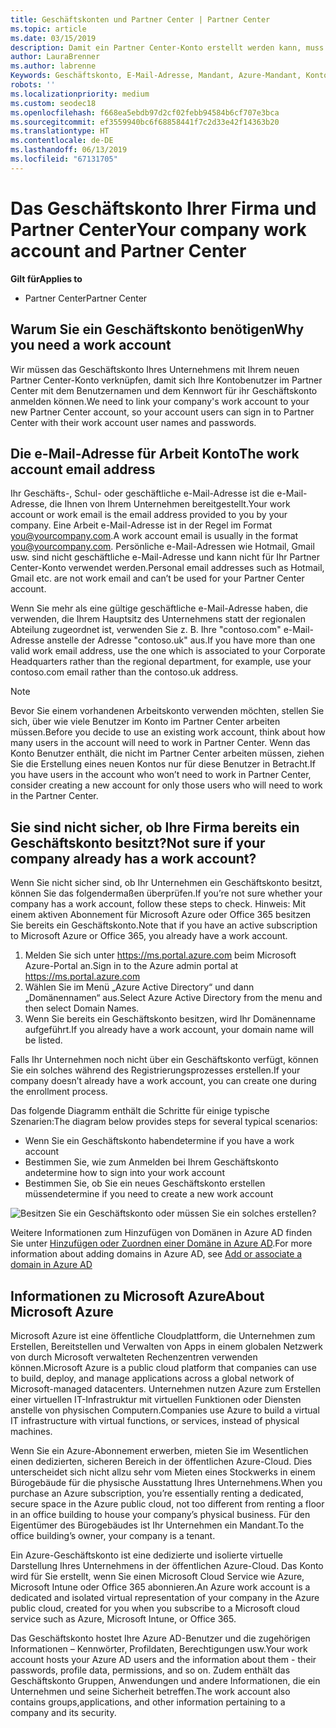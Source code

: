 ```yaml
---
title: Geschäftskonten und Partner Center | Partner Center
ms.topic: article
ms.date: 03/15/2019
description: Damit ein Partner Center-Konto erstellt werden kann, muss Ihr Unternehmen ein Geschäftskonto besitzen. Mit einem aktiven Abonnement für Microsoft Azure oder Office 365 besitzen Sie bereits ein Geschäftskonto.
author: LauraBrenner
ms.author: labrenne
Keywords: Geschäftskonto, E-Mail-Adresse, Mandant, Azure-Mandant, Konto erstellen, Domänenname
robots: ''
ms.localizationpriority: medium
ms.custom: seodec18
ms.openlocfilehash: f668ea5ebdb97d2cf02febb94584b6cf707e3bca
ms.sourcegitcommit: ef3559940bc6f68858441f7c2d33e42f14363b20
ms.translationtype: HT
ms.contentlocale: de-DE
ms.lasthandoff: 06/13/2019
ms.locfileid: "67131705"
---
```

# <a name="your-company-work-account-and-partner-center"></a><span data-ttu-id="040ef-105">Das Geschäftskonto Ihrer Firma und Partner Center</span><span class="sxs-lookup"><span data-stu-id="040ef-105">Your company work account and Partner Center</span></span>  

<span data-ttu-id="040ef-106">**Gilt für**</span><span class="sxs-lookup"><span data-stu-id="040ef-106">**Applies to**</span></span>

-  <span data-ttu-id="040ef-107">Partner Center</span><span class="sxs-lookup"><span data-stu-id="040ef-107">Partner Center</span></span>

## <a name="why-you-need-a-work-account"></a><span data-ttu-id="040ef-108">Warum Sie ein Geschäftskonto benötigen</span><span class="sxs-lookup"><span data-stu-id="040ef-108">Why you need a work account</span></span>

<span data-ttu-id="040ef-109">Wir müssen das Geschäftskonto Ihres Unternehmens mit Ihrem neuen Partner Center-Konto verknüpfen, damit sich Ihre Kontobenutzer im Partner Center mit dem Benutzernamen und dem Kennwort für ihr Geschäftskonto anmelden können.</span><span class="sxs-lookup"><span data-stu-id="040ef-109">We need to link your company's work account to your new Partner Center account, so your account users can sign in to Partner Center with their work account user names and passwords.</span></span>

## <a name="the-work-account-email-address"></a><span data-ttu-id="040ef-110">Die e-Mail-Adresse für Arbeit Konto</span><span class="sxs-lookup"><span data-stu-id="040ef-110">The work account email address</span></span>

<span data-ttu-id="040ef-111">Ihr Geschäfts-, Schul- oder geschäftliche e-Mail-Adresse ist die e-Mail-Adresse, die Ihnen von Ihrem Unternehmen bereitgestellt.</span><span class="sxs-lookup"><span data-stu-id="040ef-111">Your work account or work email is the email address provided to you by your company.</span></span> <span data-ttu-id="040ef-112">Eine Arbeit e-Mail-Adresse ist in der Regel im Format you@yourcompany.com.</span><span class="sxs-lookup"><span data-stu-id="040ef-112">A work account email is usually in the format you@yourcompany.com.</span></span> <span data-ttu-id="040ef-113">Persönliche e-Mail-Adressen wie Hotmail, Gmail usw. sind nicht geschäftliche e-Mail-Adresse und kann nicht für Ihr Partner Center-Konto verwendet werden.</span><span class="sxs-lookup"><span data-stu-id="040ef-113">Personal email addresses such as Hotmail, Gmail etc. are not work email and can’t be used for your Partner Center account.</span></span> 

<span data-ttu-id="040ef-114">Wenn Sie mehr als eine gültige geschäftliche e-Mail-Adresse haben, die verwenden, die Ihrem Hauptsitz des Unternehmens statt der regionalen Abteilung zugeordnet ist, verwenden Sie z. B. Ihre "contoso.com" e-Mail-Adresse anstelle der Adresse "contoso.uk" aus.</span><span class="sxs-lookup"><span data-stu-id="040ef-114">If you have more than one valid work email address, use the one which is associated to your Corporate Headquarters rather than the regional department, for example, use your contoso.com email rather than the contoso.uk address.</span></span>

> [!NOTE]  
>  <span data-ttu-id="040ef-115">Bevor Sie einem vorhandenen Arbeitskonto verwenden möchten, stellen Sie sich, über wie viele Benutzer im Konto im Partner Center arbeiten müssen.</span><span class="sxs-lookup"><span data-stu-id="040ef-115">Before you decide to use an existing work account, think about how many users in the account will need to work in Partner Center.</span></span> <span data-ttu-id="040ef-116">Wenn das Konto Benutzer enthält, die nicht im Partner Center arbeiten müssen, ziehen Sie die Erstellung eines neuen Kontos nur für diese Benutzer in Betracht.</span><span class="sxs-lookup"><span data-stu-id="040ef-116">If you have users in the account who won’t need to work in Partner Center, consider creating a new account for only those users who will need to work in the Partner Center.</span></span>


## <a name="not-sure-if-your-company-already-has-a-work-account"></a><span data-ttu-id="040ef-117">Sie sind nicht sicher, ob Ihre Firma bereits ein Geschäftskonto besitzt?</span><span class="sxs-lookup"><span data-stu-id="040ef-117">Not sure if your company already has a work account?</span></span>

<span data-ttu-id="040ef-118">Wenn Sie nicht sicher sind, ob Ihr Unternehmen ein Geschäftskonto besitzt, können Sie das folgendermaßen überprüfen.</span><span class="sxs-lookup"><span data-stu-id="040ef-118">If you’re not sure whether your company has a work account, follow these steps to check.</span></span> <span data-ttu-id="040ef-119">Hinweis: Mit einem aktiven Abonnement für Microsoft Azure oder Office 365 besitzen Sie bereits ein Geschäftskonto.</span><span class="sxs-lookup"><span data-stu-id="040ef-119">Note that if you have an active subscription to Microsoft Azure or Office 365, you already have a work account.</span></span>

1.  <span data-ttu-id="040ef-120">Melden Sie sich unter https://ms.portal.azure.com beim Microsoft Azure-Portal an.</span><span class="sxs-lookup"><span data-stu-id="040ef-120">Sign in to the Azure admin portal at https://ms.portal.azure.com</span></span>
2.  <span data-ttu-id="040ef-121">Wählen Sie im Menü „Azure Active Directory“ und dann „Domänennamen“ aus.</span><span class="sxs-lookup"><span data-stu-id="040ef-121">Select Azure Active Directory from the menu and then select Domain Names.</span></span>
3.  <span data-ttu-id="040ef-122">Wenn Sie bereits ein Geschäftskonto besitzen, wird Ihr Domänenname aufgeführt.</span><span class="sxs-lookup"><span data-stu-id="040ef-122">If you already have a work account, your domain name will be listed.</span></span>

<span data-ttu-id="040ef-123">Falls Ihr Unternehmen noch nicht über ein Geschäftskonto verfügt, können Sie ein solches während des Registrierungsprozesses erstellen.</span><span class="sxs-lookup"><span data-stu-id="040ef-123">If your company doesn’t already have a work account, you can create one during the enrollment process.</span></span>

<span data-ttu-id="040ef-124">Das folgende Diagramm enthält die Schritte für einige typische Szenarien:</span><span class="sxs-lookup"><span data-stu-id="040ef-124">The diagram below provides steps for several typical scenarios:</span></span>

- <span data-ttu-id="040ef-125">Wenn Sie ein Geschäftskonto haben</span><span class="sxs-lookup"><span data-stu-id="040ef-125">determine if you have a work account</span></span> 
- <span data-ttu-id="040ef-126">Bestimmen Sie, wie zum Anmelden bei Ihrem Geschäftskonto an</span><span class="sxs-lookup"><span data-stu-id="040ef-126">determine how to sign into your work account</span></span> 
- <span data-ttu-id="040ef-127">Bestimmen Sie, ob Sie ein neues Geschäftskonto erstellen müssen</span><span class="sxs-lookup"><span data-stu-id="040ef-127">determine if you need to create a new work account</span></span>


![Besitzen Sie ein Geschäftskonto oder müssen Sie ein solches erstellen?](images/onboardingAADFlow.png)

<span data-ttu-id="040ef-129">Weitere Informationen zum Hinzufügen von Domänen in Azure AD finden Sie unter [Hinzufügen oder Zuordnen einer Domäne in Azure AD](https://docs.microsoft.com/azure/active-directory/active-directory-add-domain).</span><span class="sxs-lookup"><span data-stu-id="040ef-129">For more information about adding domains in Azure AD, see [Add or associate a domain in Azure AD](https://docs.microsoft.com/azure/active-directory/active-directory-add-domain)</span></span>

## <a name="about-microsoft-azure"></a><span data-ttu-id="040ef-130">Informationen zu Microsoft Azure</span><span class="sxs-lookup"><span data-stu-id="040ef-130">About Microsoft Azure</span></span>

<span data-ttu-id="040ef-131">Microsoft Azure ist eine öffentliche Cloudplattform, die Unternehmen zum Erstellen, Bereitstellen und Verwalten von Apps in einem globalen Netzwerk von durch Microsoft verwalteten Rechenzentren verwenden können.</span><span class="sxs-lookup"><span data-stu-id="040ef-131">Microsoft Azure is a public cloud platform that companies can use to build, deploy, and manage applications across a global network of Microsoft-managed datacenters.</span></span> <span data-ttu-id="040ef-132">Unternehmen nutzen Azure zum Erstellen einer virtuellen IT-Infrastruktur mit virtuellen Funktionen oder Diensten anstelle von physischen Computern.</span><span class="sxs-lookup"><span data-stu-id="040ef-132">Companies use Azure to build a virtual IT infrastructure with virtual functions, or services, instead of physical machines.</span></span> 

<span data-ttu-id="040ef-133">Wenn Sie ein Azure-Abonnement erwerben, mieten Sie im Wesentlichen einen dedizierten, sicheren Bereich in der öffentlichen Azure-Cloud. Dies unterscheidet sich nicht allzu sehr vom Mieten eines Stockwerks in einem Bürogebäude für die physische Ausstattung Ihres Unternehmens.</span><span class="sxs-lookup"><span data-stu-id="040ef-133">When you purchase an Azure subscription, you’re essentially renting a dedicated, secure space in the Azure public cloud, not too different from renting a floor in an office building to house your company’s physical business.</span></span> <span data-ttu-id="040ef-134">Für den Eigentümer des Bürogebäudes ist Ihr Unternehmen ein Mandant.</span><span class="sxs-lookup"><span data-stu-id="040ef-134">To the office building’s owner, your company is a tenant.</span></span> 

<span data-ttu-id="040ef-135">Ein Azure-Geschäftskonto ist eine dedizierte und isolierte virtuelle Darstellung Ihres Unternehmens in der öffentlichen Azure-Cloud. Das Konto wird für Sie erstellt, wenn Sie einen Microsoft Cloud Service wie Azure, Microsoft Intune oder Office 365 abonnieren.</span><span class="sxs-lookup"><span data-stu-id="040ef-135">An Azure work account is a dedicated and isolated virtual representation of your company in the Azure public cloud, created for you when you subscribe to a Microsoft cloud service such as Azure, Microsoft Intune, or Office 365.</span></span> 

<span data-ttu-id="040ef-136">Das Geschäftskonto hostet Ihre Azure AD-Benutzer und die zugehörigen Informationen – Kennwörter, Profildaten, Berechtigungen usw.</span><span class="sxs-lookup"><span data-stu-id="040ef-136">Your work account hosts your Azure AD users and the information about them - their passwords, profile data, permissions, and so on.</span></span> <span data-ttu-id="040ef-137">Zudem enthält das Geschäftskonto Gruppen, Anwendungen und andere Informationen, die ein Unternehmen und seine Sicherheit betreffen.</span><span class="sxs-lookup"><span data-stu-id="040ef-137">The work account also contains groups,applications, and other information pertaining to a company and its security.</span></span> 
